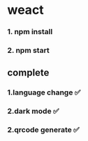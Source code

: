 # weact
### 1. npm install
### 2. npm start
## complete
### 1.language change ✅
### 2.dark mode ✅
### 2.qrcode generate ✅

